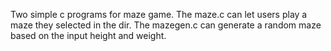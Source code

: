Two simple c programs for maze game.
The maze.c can let users play a maze they selected in the dir.
The mazegen.c can generate a random maze based on the input height and weight.
